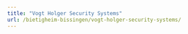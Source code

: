 ```yaml
---
title: "Vogt Holger Security Systems"
url: /bietigheim-bissingen/vogt-holger-security-systems/
---
```

